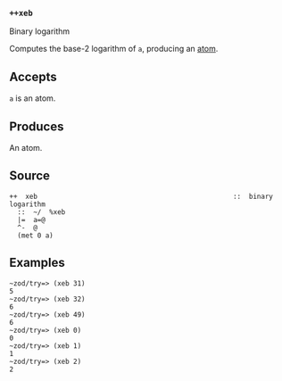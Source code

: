 ### `++xeb`

Binary logarithm

Computes the base-2 logarithm of `a`, producing an [atom]().

Accepts
-------

`a` is an atom.

Produces
--------

An atom.

Source
------

    ++  xeb                                                 ::  binary logarithm
      ::  ~/  %xeb
      |=  a=@
      ^-  @
      (met 0 a)

Examples
--------

    ~zod/try=> (xeb 31)
    5
    ~zod/try=> (xeb 32)
    6
    ~zod/try=> (xeb 49)
    6
    ~zod/try=> (xeb 0)
    0
    ~zod/try=> (xeb 1)
    1
    ~zod/try=> (xeb 2)
    2


